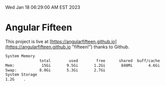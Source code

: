 Wed Jan 18 06:29:00 AM EST 2023

# Angular Fifteen


This project is live at [https://angularfifteen.github.io](https://angularfifteen.github.io "fifteen!") thanks to Github.

```bash
System Memory
               total        used        free      shared  buff/cache   available
Mem:            15Gi       9.5Gi       1.2Gi       848Mi       4.6Gi       4.6Gi
Swap:          8.0Gi       5.3Gi       2.7Gi
System Storage
1.2G	.

